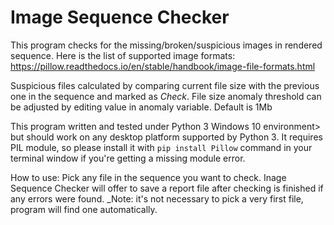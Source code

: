 # Image Sequence Checker
 This program checks for the missing/broken/suspicious images in rendered sequence. Here is the list of supported image formats:
<https://pillow.readthedocs.io/en/stable/handbook/image-file-formats.html>

Suspicious files calculated by comparing current file size with the previous one in the sequence and marked as *Check*. File size anomaly threshold can be adjusted by editing value in anomaly variable. Default is 1Mb

This program written and tested under Python 3 Windows 10 environment> but should work on any desktop platform supported by Python 3. It requires PIL module, so please install it with `pip install Pillow` command in your terminal window if you're getting a missing module error.

How to use: Pick any file in the sequence you want to check. Inage Sequence Checker will offer to save a report file after checking is finished if any errors were found. 
_Note: it's not necessary to pick a very first file, program will find one automatically.
